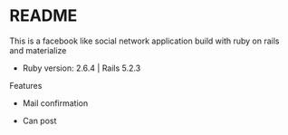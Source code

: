 # README

This is a facebook like social network application build with ruby on rails and materialize

* Ruby version: 2.6.4 | Rails 5.2.3

Features

* Mail confirmation

* Can post

